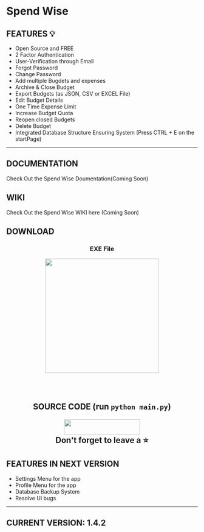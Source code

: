 
# Spend Wise

## FEATURES 💡
- Open Source and FREE
- 2 Factor Authentication
- User-Verification through Email
- Forgot Password
- Change Password
- Add multiple Bugdets and expenses
- Archive & Close Budget
- Export Budgets (as JSON, CSV or EXCEL File)
- Edit Budget Details
- One Time Expense Limit
- Increase Budget Quota
- Reopen closed Budgets
- Delete Budget
- Integrated Database Structure Ensuring System (Press CTRL + E on the startPage)
---
## DOCUMENTATION
Check Out the Spend Wise Doumentation(Coming Soon)

## WIKI
Check Out the Spend Wise WIKI here (Coming Soon)

## DOWNLOAD

### <p align='center'> EXE File <br> <p align='center'> [<img src="https://img.shields.io/badge/FREE-DOWNLOAD-informational?&logo=Microsoft&logoColor=blue&color=007ec6" width="300">](https://github.com/devDurgeshK/Spend-Wise/releases/download/v1.4.2/SpendWise.zip)  <p align='center'>

<br> <p align='center'> **SOURCE CODE** (run `python main.py`) <br> <p align='center'> [<img src="https://img.shields.io/badge/Python_Version-informational?style=flat&logo=python&logoColor=blue&color=eaea4a" width=200 height=40>](https://github.com/devDurgeshK/Spend-Wise/archive/refs/tags/v1.4.2.zip) <br> Don't forget to leave a ⭐ </p>
---
## FEATURES IN NEXT VERSION
- Settings Menu for the app
- Profile Menu for the app
- Database Backup System
- Resolve UI bugs
---
## CURRENT VERSION: **1.4.2**


